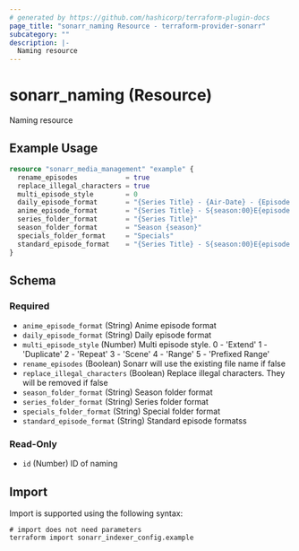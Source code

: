 ```yaml
---
# generated by https://github.com/hashicorp/terraform-plugin-docs
page_title: "sonarr_naming Resource - terraform-provider-sonarr"
subcategory: ""
description: |-
  Naming resource
---
```


# sonarr_naming (Resource)

Naming resource

## Example Usage

```terraform
resource "sonarr_media_management" "example" {
  rename_episodes            = true
  replace_illegal_characters = true
  multi_episode_style        = 0
  daily_episode_format       = "{Series Title} - {Air-Date} - {Episode Title} {Quality Full}"
  anime_episode_format       = "{Series Title} - S{season:00}E{episode:00} - {Episode Title} {Quality Full}"
  series_folder_format       = "{Series Title}"
  season_folder_format       = "Season {season}"
  specials_folder_format     = "Specials"
  standard_episode_format    = "{Series Title} - S{season:00}E{episode:00} - {Episode Title} {Quality Full}"
}
```

<!-- schema generated by tfplugindocs -->
## Schema

### Required

- `anime_episode_format` (String) Anime episode format
- `daily_episode_format` (String) Daily episode format
- `multi_episode_style` (Number) Multi episode style. 0 - 'Extend' 1 - 'Duplicate' 2 - 'Repeat' 3 - 'Scene' 4 - 'Range' 5 - 'Prefixed Range'
- `rename_episodes` (Boolean) Sonarr will use the existing file name if false
- `replace_illegal_characters` (Boolean) Replace illegal characters. They will be removed if false
- `season_folder_format` (String) Season folder format
- `series_folder_format` (String) Series folder format
- `specials_folder_format` (String) Special folder format
- `standard_episode_format` (String) Standard episode formatss

### Read-Only

- `id` (Number) ID of naming

## Import

Import is supported using the following syntax:

```shell
# import does not need parameters
terraform import sonarr_indexer_config.example
```
